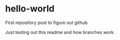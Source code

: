 # hello-world
First repository post to figure out github

Just testing out this readme and how branches work.
